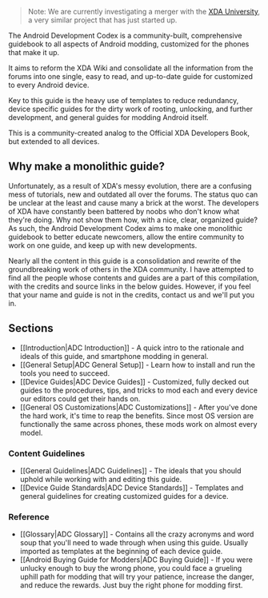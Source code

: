 > Note: We are currently investigating a merger with the [XDA University](https://www.xda-developers.com/announcements/coming-soon-xda-university-com/), a very similar project that has just started up.

The Android Development Codex is a community-built, comprehensive guidebook to all aspects of Android modding, customized for the phones that make it up. 

It aims to reform the XDA Wiki and consolidate all the information from the forums into one single, easy to read, and up-to-date guide for customized to every Android device. 

Key to this guide is the heavy use of templates to reduce redundancy, device specific guides for the dirty work of rooting, unlocking, and further development, and general guides for modding Android itself.

This is a community-created analog to the Official XDA Developers Book, but extended to all devices.

## Why make a monolithic guide?

Unfortunately, as a result of XDA's messy evolution, there are a confusing mess of tutorials, new and outdated all over the forums. The status quo can be unclear at the least and cause many a brick at the worst. The developers of XDA have constantly been battered by noobs who don't know what they're doing. Why not show them how, with a nice, clear, organized guide? As such, the Android Development Codex aims to make one monolithic guidebook to better educate newcomers, allow the entire community to work on one guide, and keep up with new developments.

Nearly all the content in this guide is a consolidation and rewrite of the groundbreaking work of others in the XDA community. I have attempted to find all the people whose contents and guides are a part of this compilation, with the credits and source links in the below guides. However, if you feel that your name and guide is not in the credits, contact us and we'll put you in.

## Sections 

* [[Introduction|ADC Introduction]] - A quick intro to the rationale and ideals of this guide, and smartphone modding in general.
* [[General Setup|ADC General Setup]] - Learn how to install and run the tools you need to succeed.
* [[Device Guides|ADC Device Guides]] - Customized, fully decked out guides to the procedures, tips, and tricks to mod each and every device our editors could get their hands on.
* [[General OS Customizations|ADC Customizations]] - After you've done the hard work, it's time to reap the benefits. Since most OS version are functionally the same across phones, these mods work on almost every model.

### Content Guidelines

* [[General Guidelines|ADC Guidelines]] - The ideals that you should uphold while working with and editing this guide.
* [[Device Guide Standards|ADC Device Standards]] - Templates and general guidelines for creating customized guides for a device.

### Reference

* [[Glossary|ADC Glossary]] - Contains all the crazy acronyms and word soup that you'll need to wade through when using this guide. Usually imported as templates at the beginning of each device guide.
* [[Android Buying Guide for Modders|ADC Buying Guide]] - If you were unlucky enough to buy the wrong phone, you could face a grueling uphill path for modding that will try your patience, increase the danger, and reduce the rewards. Just buy the right phone for modding first.
